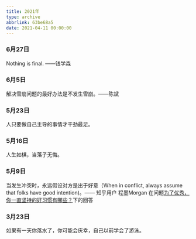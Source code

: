 ```yaml
---
title: 2021年
type: archive
abbrlink: 63be68a5
date: 2021-04-11 00:00:00
---
```


### 6月27日

Nothing is final. ——钱学森

### 6月5日

解决雪崩问题的最好办法是不发生雪崩。——陈斌

### 5月23日

人只要做自己主导的事情才干劲最足。

### 5月16日

人生如棋，当落子无悔。

### 5月9日

当发生冲突时，永远假设对方是出于好意（When in conflict, always assume that folks have good intention)。—— 知乎用户 程墨Morgan 
在问题[为了优秀，你一直坚持的好习惯有哪些？](https://www.zhihu.com/question/452488029/answer/1876388797)下的回答


### 3月23日

如果有一天你落水了，你可能会庆幸，自己以前学会了游泳。








